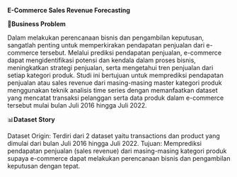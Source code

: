 **E-Commerce Sales Revenue Forecasting**


🏪**Business Problem**

Dalam melakukan perencanaan bisnis dan pengambilan keputusan, sangatlah penting untuk memperkirakan pendapatan penjualan dari e-commerce tersebut. Melalui prediksi pendapatan penjualan, e-commerce dapat mengidentifikasi potensi dan kendala dalam proses bisnis, meningkatkan strategi penjualan, serta mengetahui tren penjualan dari setiap kategori produk. Studi ini bertujuan untuk memprediksi pendapatan penjualan atau sales revenue dari masing-masing master kategori produk menggunakan teknik analisis time series dengan memanfaatkan dataset yang mencatat transaksi pelanggan serta data produk dalam e-commerce tersebut mulai bulan Juli 2016 hingga Juli 2022.

📊**Dataset Story**

Dataset Origin: Terdiri dari 2 dataset yaitu transactions dan product yang dimulai dari bulan Juli 2016 hingga Juli 2022.
Tujuan: Memprediksi pendapatan penjualan (sales revenue) dari masing-masing kategori produk supaya e-commerce dapat melakukan perencanaan bisnis dan pengambilan keputusan dengan tepat.
